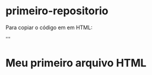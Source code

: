 # primeiro-repositorio

Para copiar o código em em HTML:

'''
<html>
  <h1>Meu primeiro arquivo HTML</h1>
  </html>
